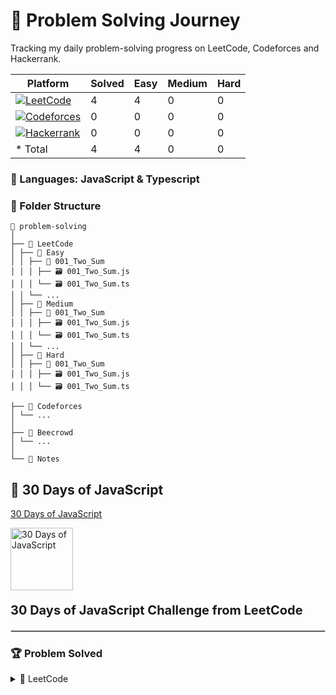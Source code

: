 # 🚀 Problem Solving Journey

Tracking my daily problem-solving progress on LeetCode, Codeforces and Hackerrank.

| Platform                                                                                                                                                      | Solved | Easy | Medium | Hard |
| ------------------------------------------------------------------------------------------------------------------------------------------------------------- | ------ | ---- | ------ | ---- |
| [![LeetCode](https://img.shields.io/badge/LeetCode-000000?style=for-the-badge&logo=leetcode&logoColor=white)](https://leetcode.com/u/shipon-hossen-raju/)     | 4      | 4    | 0      | 0    |
| [![Codeforces](https://img.shields.io/badge/Codeforces-000000?style=for-the-badge&logo=codeforces&logoColor=white)](https://codeforces.com/profile/username/) | 0      | 0    | 0      | 0    |
| [![Hackerrank](https://img.shields.io/badge/Hackerrank-000000?style=for-the-badge&logo=hackerrank&logoColor=white)](https://www.hackerrank.com/username/)     | 0      | 0    | 0      | 0    |
| \* Total                                                                                                                                                      | 4      | 4    | 0      | 0    |

### 🧠 Languages: JavaScript & Typescript

### 📁 Folder Structure

```
📁 problem-solving
│
├── 📁 LeetCode
│ ├── 📁 Easy
│ │ ├── 📁 001_Two_Sum
│ │ │ ├── 🗃️ 001_Two_Sum.js
│ │ │ └── 🗃️ 001_Two_Sum.ts
│ │ └── ...
│ ├── 📁 Medium
│ │ ├── 📁 001_Two_Sum
│ │ │ ├── 🗃️ 001_Two_Sum.js
│ │ │ └── 🗃️ 001_Two_Sum.ts
│ │ └── ...
│ ├── 📁 Hard
│ │ ├── 📁 001_Two_Sum
│ │ │ ├── 🗃️ 001_Two_Sum.js
│ │ │ └── 🗃️ 001_Two_Sum.ts

├── 📁 Codeforces
│ └── ...
│
├── 📁 Beecrowd
│ └── ...
│
└── 📁 Notes
```

##  🚀 30 Days of JavaScript
[30 Days of JavaScript](https://leetcode.com/studyplan/30-days-of-javascript)
<div style="">
<img src="https://assets.leetcode.com/static_assets/others/JS_30_-_240x240.png" alt="30 Days of JavaScript" style="width: 100px; height: 100px;"> 
 <p style="font-size: 20px; font-weight: bold;"> 30 Days of JavaScript Challenge from LeetCode </p>
 <div>

<hr style="border: 1px solid #ccc; margin: 20px 0;">

### 🏆 Problem Solved

<!-- Collapse the folder structure -->
<details>
   <summary>📁 LeetCode</summary>
   <ul>
      <li>📁 Easy</li>
        <ol>
         <li>
            <a href="/leetcode/Easy/001_Two_Sum" > 🗃️ 001_Two_Sum </a>
         </li>
         <li>
            <a href="/leetcode/Easy/009_Palindrome_Number" > 🗃️ 009_Palindrome_Number </a>
         </li>
         <li>
            <a href="/leetcode/Easy/014_Longest_Common_Prefix" > 🗃️ 014_Longest_Common_Prefix </a>
         </li>
         <li>
            <a href="/leetcode/Easy/2667_Create_Hello_World_Function" > 🗃️ 2667_Create_Hello_World_Function </a>
         </li>
        </ol>
      <li>📁 Medium</li>
      <li>📁 Hard</li>
   </ul>
</details>
